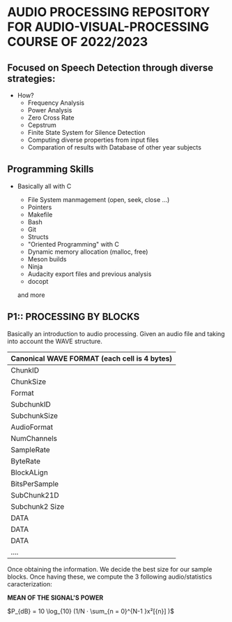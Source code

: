 AUDIO PROCESSING REPOSITORY FOR AUDIO-VISUAL-PROCESSING COURSE OF 2022/2023
============================================================================

Focused on Speech Detection through diverse strategies:
-------------------------------------------------------
* How?    
    - Frequency Analysis
    - Power Analysis
    - Zero Cross Rate
    - Cepstrum 
    - Finite State System for Silence Detection
    - Computing diverse properties from input files
    - Comparation of results with Database of other year subjects

Programming Skills
----------------------
* Basically all with C

    - File System manmagement (open, seek, close ...)
    - Pointers 
    - Makefile
    - Bash
    - Git
    - Structs
    - "Oriented Programming" with C
    - Dynamic memory allocation (malloc, free)
    - Meson builds
    - Ninja
    - Audacity export files and previous analysis
    - docopt

    and more


**P1:: PROCESSING BY BLOCKS**
----

Basically an introduction to audio processing.
Given an audio file and taking into account the WAVE structure.

| Canonical WAVE FORMAT (each cell is 4 bytes) |
|------------------------------------------------------------------|
|  ChunkID  |  
|   ChunkSize  |
| Format | 
|SubchunkID |
| SubchunkSize |        
| AudioFormat |
| NumChannels | 
|SampleRate|
 ByteRate | 
 |BlockALign |
| BitsPerSample|
|SubChunk21D | 
|Subchunk2 Size| 
|DATA | 
|DATA |
|DATA | 
|.... |

Once obtaining the information. We decide the best size for our sample blocks. 
Once having these, we compute the 3 following audio/statistics caracterization:

**MEAN OF THE SIGNAL'S POWER**

$P_{dB} = 10 \log_{10} (1/N · \sum_{n = 0}^{N-1 }x²[{n}] )$

